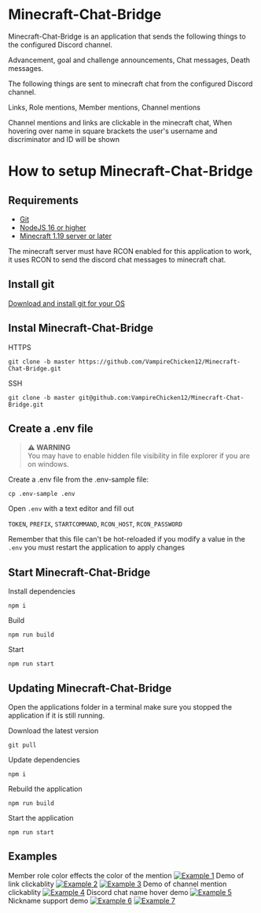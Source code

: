 # Minecraft-Chat-Bridge

Minecraft-Chat-Bridge is an application that sends the following things to the configured Discord channel.

Advancement, goal and challenge announcements, Chat messages, Death messages.

The following things are sent to minecraft chat from the configured Discord channel.

Links, Role mentions, Member mentions, Channel mentions

Channel mentions and links are clickable in the minecraft chat, When hovering over name in square brackets the user's username and discriminator and ID will be shown

# How to setup Minecraft-Chat-Bridge

## Requirements

- [Git](https://git-scm.com/downloads)
- [NodeJS 16 or higher](https://nodejs.org/en/download/)
- [Minecraft 1.19 server or later](https://www.minecraft.net/en-us/download/server)

The minecraft server must have RCON enabled for this application to work, it uses RCON to send the discord chat messages to minecraft chat.

## Install git

[Download and install git for your OS](https://git-scm.com/download)

## Instal Minecraft-Chat-Bridge

HTTPS

```
git clone -b master https://github.com/VampireChicken12/Minecraft-Chat-Bridge.git
```

SSH

```
git clone -b master git@github.com:VampireChicken12/Minecraft-Chat-Bridge.git
```

## Create a .env file

> **⚠ WARNING**  
> You may have to enable hidden file visibility in file explorer if you are on windows.

Create a .env file from the .env-sample file:

```
cp .env-sample .env
```

Open `.env` with a text editor and fill out

`TOKEN`, `PREFIX`, `STARTCOMMAND`, `RCON_HOST`, `RCON_PASSWORD`

Remember that this file can't be hot-reloaded if you modify a value in the `.env` you must restart the application to apply changes

## Start Minecraft-Chat-Bridge

Install dependencies

```
npm i
```

Build

```
npm run build
```

Start

```
npm run start
```

## Updating Minecraft-Chat-Bridge

Open the applications folder in a terminal make sure you stopped the application if it is still running.

Download the latest version

```
git pull
```

Update dependencies

```
npm i
```

Rebuild the application

```
npm run build
```

Start the application

```
npm run start
```

## Examples

Member role color effects the color of the mention
[![Example 1](https://img.hikari-bot.com/FjDwqCXrc.png)](https://img.hikari-bot.com/FjDwqCXrc.png)
Demo of link clickablity
[![Example 2](https://img.hikari-bot.com/G8bzIhVuJ.png)](https://img.hikari-bot.com/G8bzIhVuJ.png)
[![Example 3](https://img.hikari-bot.com/DfCLYv1QA.png)](https://img.hikari-bot.com/DfCLYv1QA.png)
Demo of channel mention clickablity
[![Example 4](https://img.hikari-bot.com/kkcKGZhXB.png)](https://img.hikari-bot.com/kkcKGZhXB.png)
Discord chat name hover demo
[![Example 5](https://img.hikari-bot.com/Yw35SUARi.png)](https://img.hikari-bot.com/Yw35SUARi.png)
Nickname support demo
[![Example 6](https://img.hikari-bot.com/kWb5Dr8tz.png)](https://img.hikari-bot.com/kWb5Dr8tz.png)
[![Example 7](https://img.hikari-bot.com/c2VjtWRxA.png)](https://img.hikari-bot.com/c2VjtWRxA.png)
